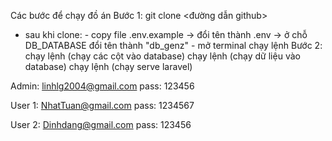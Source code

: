 Các bước để chạy đồ án
Bước 1: git clone <đường dẫn github>
* sau khi clone: - copy file .env.example -> đổi tên thành .env -> ở chỗ DB_DATABASE đổi tên thành "db_genz"
                 - mở terminal chạy lệnh <composer update>
Bước 2: chạy lệnh <php artisan migrate> (chạy các cột vào database)
        chạy lệnh <php artisan db:seed> (chạy dữ liệu vào database)
        chạy lệnh <php artisan serve> (chạy serve laravel)

Admin: linhlg2004@gmail.com 
pass: 123456

User 1: NhatTuan@gmail.com
pass: 1234567

User 2: Dinhdang@gmail.com
pass: 123456

